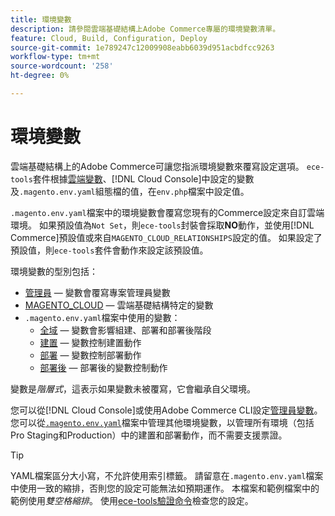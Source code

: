```yaml
---
title: 環境變數
description: 請參閱雲端基礎結構上Adobe Commerce專屬的環境變數清單。
feature: Cloud, Build, Configuration, Deploy
source-git-commit: 1e789247c12009908eabb6039d951acbdfcc9263
workflow-type: tm+mt
source-wordcount: '258'
ht-degree: 0%

---
```


# 環境變數

雲端基礎結構上的Adobe Commerce可讓您指派環境變數來覆寫設定選項。 `ece-tools`套件根據[雲端變數](variables-cloud.md)、[!DNL Cloud Console]中設定的變數及`.magento.env.yaml`組態檔的值，在`env.php`檔案中設定值。

`.magento.env.yaml`檔案中的環境變數會覆寫您現有的Commerce設定來自訂雲端環境。 如果預設值為`Not Set`，則`ece-tools`封裝會採取&#x200B;**NO**&#x200B;動作，並使用[!DNL Commerce]預設值或來自`MAGENTO_CLOUD_RELATIONSHIPS`設定的值。 如果設定了預設值，則`ece-tools`套件會動作來設定該預設值。

環境變數的型別包括：

- [管理員](variables-admin.md) — 變數會覆寫專案管理員變數
- [MAGENTO_CLOUD](variables-cloud.md) — 雲端基礎結構特定的變數
- `.magento.env.yaml`檔案中使用的變數：
   - [全域](variables-global.md) — 變數會影響組建、部署和部署後階段
   - [建置](variables-build.md) — 變數控制建置動作
   - [部署](variables-deploy.md) — 變數控制部署動作
   - [部署後](variables-post-deploy.md) — 部署後的變數控制動作

變數是&#x200B;_階層式_，這表示如果變數未被覆寫，它會繼承自父環境。

您可以從[!DNL Cloud Console]或使用Adobe Commerce CLI設定[管理員變數](variables-admin.md)。 您可以從[`.magento.env.yaml`](configure-env-yaml.md)檔案中管理其他環境變數，以管理所有環境（包括Pro Staging和Production）中的建置和部署動作，而不需要支援票證。

>[!TIP]
>
>YAML檔案區分大小寫，不允許使用索引標籤。 請留意在`.magento.env.yaml`檔案中使用一致的縮排，否則您的設定可能無法如預期運作。 本檔案和範例檔案中的範例使用&#x200B;_雙空格縮排_。 使用[ece-tools驗證命令](configure-env-yaml.md#validate-configuration-file)檢查您的設定。
